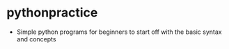 # pythonpractice
* Simple python programs for beginners to start off with the basic syntax and concepts
